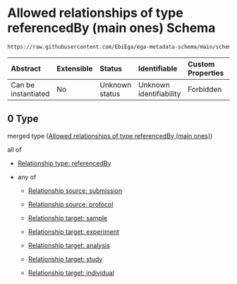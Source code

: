 # Allowed relationships of type referencedBy (main ones) Schema

```txt
https://raw.githubusercontent.com/EbiEga/ega-metadata-schema/main/schemas/EGA.protocol.json#/properties/protocolRelationships/items/allOf/1/anyOf/0
```



| Abstract            | Extensible | Status         | Identifiable            | Custom Properties | Additional Properties | Access Restrictions | Defined In                                                                       |
| :------------------ | :--------- | :------------- | :---------------------- | :---------------- | :-------------------- | :------------------ | :------------------------------------------------------------------------------- |
| Can be instantiated | No         | Unknown status | Unknown identifiability | Forbidden         | Allowed               | none                | [EGA.protocol.json\*](../../../schemas/EGA.protocol.json "open original schema") |

## 0 Type

merged type ([Allowed relationships of type referencedBy (main ones)](ega-9-properties-protocol-relationships-items-allof-relationship-constraints-for-a-protocol-anyof-allowed-relationships-of-type-referencedby-main-ones.md))

all of

* [Relationship type: referencedBy](ega-4-defs-relationship-type-referencedby.md "check type definition")

* any of

  * [Relationship source: submission](ega-4-defs-relationship-source-submission.md "check type definition")

  * [Relationship source: protocol](ega-4-defs-relationship-source-protocol.md "check type definition")

  * [Relationship target: sample](ega-4-defs-relationship-target-sample.md "check type definition")

  * [Relationship target: experiment](ega-4-defs-relationship-target-experiment.md "check type definition")

  * [Relationship target: analysis](ega-4-defs-relationship-target-analysis.md "check type definition")

  * [Relationship target: study](ega-4-defs-relationship-target-study.md "check type definition")

  * [Relationship target: individual](ega-4-defs-relationship-target-individual.md "check type definition")
